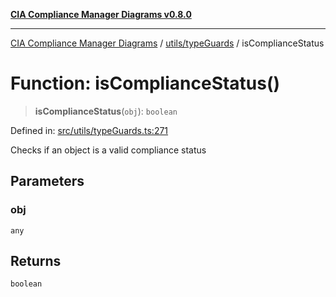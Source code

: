 [**CIA Compliance Manager Diagrams v0.8.0**](../../../README.md)

***

[CIA Compliance Manager Diagrams](../../../modules.md) / [utils/typeGuards](../README.md) / isComplianceStatus

# Function: isComplianceStatus()

> **isComplianceStatus**(`obj`): `boolean`

Defined in: [src/utils/typeGuards.ts:271](https://github.com/Hack23/cia-compliance-manager/blob/9d71808d079d754f4b85858b6e4ea1bff990b076/src/utils/typeGuards.ts#L271)

Checks if an object is a valid compliance status

## Parameters

### obj

`any`

## Returns

`boolean`
